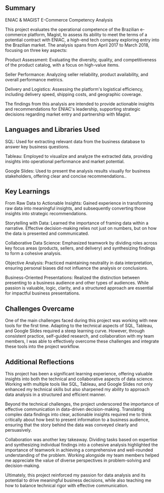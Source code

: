 ## Summary
ENIAC & MAGIST E-Commerce Competency Analysis

This project evaluates the operational competence of the Brazilian e-commerce platform, Magist, to assess its ability to meet the terms of a potential contract with ENIAC, a high-end tech company exploring entry into the Brazilian market. The analysis spans from April 2017 to March 2018, focusing on three key aspects:

Product Assessment: Evaluating the diversity, quality, and competitiveness of the product catalog, with a focus on high-value items.

Seller Performance: Analyzing seller reliability, product availability, and overall performance metrics.

Delivery and Logistics: Assessing the platform's logistical efficiency, including delivery speed, shipping costs, and geographic coverage.

The findings from this analysis are intended to provide actionable insights and recommendations for ENIAC's leadership, supporting strategic decisions regarding market entry and partnership with Magist.
## Languages and Libraries Used
SQL: Used for extracting relevant data from the business database to answer key business questions.

Tableau: Employed to visualize and analyze the extracted data, providing insights into operational performance and market potential.

Google Slides: Used to present the analysis results visually for business stakeholders, offering clear and concise recommendations..
## Key Learnings
From Raw Data to Actionable Insights: Gained experience in transforming raw data into meaningful insights, and subsequently converting those insights into strategic recommendations.

Storytelling with Data: Learned the importance of framing data within a narrative. Effective decision-making relies not just on numbers, but on how the data is presented and communicated.

Collaborative Data Science: Emphasized teamwork by dividing roles across key focus areas (products, sellers, and delivery) and synthesizing findings to form a cohesive analysis.

Objective Analysis: Practiced maintaining neutrality in data interpretation, ensuring personal biases did not influence the analysis or conclusions.

Business-Oriented Presentations: Realized the distinction between presenting to a business audience and other types of audiences. While passion is valuable, logic, clarity, and a structured approach are essential for impactful business presentations.
## Challenges Overcame
One of the main challenges faced during this project was working with new tools for the first time. Adapting to the technical aspects of SQL, Tableau, and Google Slides required a steep learning curve. However, through consistent practice, self-guided research, and collaboration with my team members, I was able to effectively overcome these challenges and integrate these tools into the project workflow.
## Additional Reflections
This project has been a significant learning experience, offering valuable insights into both the technical and collaborative aspects of data science. Working with multiple tools like SQL, Tableau, and Google Slides not only enhanced my technical skills but also sharpened my ability to approach data analysis in a structured and efficient manner.

Beyond the technical challenges, the project underscored the importance of effective communication in data-driven decision-making. Translating complex data findings into clear, actionable insights required me to think critically about how best to present information to a business audience, ensuring that the story behind the data was conveyed clearly and persuasively.

Collaboration was another key takeaway. Dividing tasks based on expertise and synthesizing individual findings into a cohesive analysis highlighted the importance of teamwork in achieving a comprehensive and well-rounded understanding of the problem. Working alongside my team members helped me appreciate the value of diverse perspectives in problem-solving and decision-making.

Ultimately, this project reinforced my passion for data analysis and its potential to drive meaningful business decisions, while also teaching me how to balance technical rigor with effective communication.
